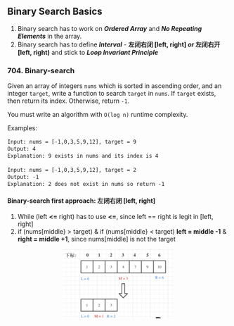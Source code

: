 ## Binary Search Basics

1. Binary search has to work on _**Ordered Array**_ and _**No Repeating Elements**_ in the array. 
2. Binary search has to define _**Interval**_ - **左闭右闭 [left, right] _or_ 左闭右开 [left, right)** and stick to _**Loop Invariant Principle**_

### 704. Binary-search

Given an array of integers `nums` which is sorted in ascending order, and an integer `target`, write a function to search `target` in `nums`. If `target` exists, then return its index. Otherwise, return `-1`.

You must write an algorithm with `O(log n)` runtime complexity.

Examples:

```
Input: nums = [-1,0,3,5,9,12], target = 9
Output: 4
Explanation: 9 exists in nums and its index is 4

Input: nums = [-1,0,3,5,9,12], target = 2
Output: -1
Explanation: 2 does not exist in nums so return -1
```

#### Binary-search first approach: 左闭右闭 [left, right]

1. While (left **<=** right) has to use **<=**, since left == right is legit in [left, right]
2. if (nums[middle} > target) & if (nums[middle} < target) **left = middle -1** & **right = middle +1**, since nums[middle] is not the target

<!-- ![binary-search_closed_interval](./post_img/binary-search_closed_interval.jpg){ width=50% height = 50%} -->
<center><img src="./post_img/binary-search_closed_interval.jpg" width=50% height=50%></center>



















